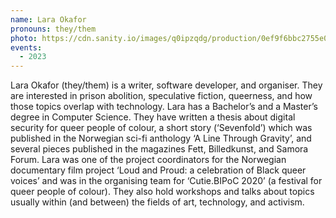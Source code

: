 ```yaml
---
name: Lara Okafor
pronouns: they/them
photo: https://cdn.sanity.io/images/q0ipzqdg/production/0ef9f6bbc2755e0500c11de374c0caa9cc4e3e44-724x1080.png
events:
  - 2023
---
```


Lara Okafor (they/them) is a writer, software developer, and organiser. They are interested in prison abolition, speculative fiction, queerness, and how those topics overlap with technology. Lara has a Bachelor’s and a Master’s degree in Computer Science. They have written a thesis about digital security for queer people of colour, a short story (‘Sevenfold’) which was published in the Norwegian sci-fi anthology ‘A Line Through Gravity’, and several pieces published in the magazines Fett, Billedkunst, and Samora Forum. Lara was one of the project coordinators for the Norwegian documentary film project ‘Loud and Proud: a celebration of Black queer voices’ and was in the organising team for ‘Cutie.BIPoC 2020’ (a festival for queer people of colour). They also hold workshops and talks about topics usually within (and between) the fields of art, technology, and activism.
